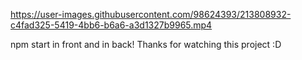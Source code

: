 https://user-images.githubusercontent.com/98624393/213808932-c4fad325-5419-4bb6-b6a6-a3d1327b9965.mp4

npm start in front and in back! Thanks for watching this project :D
